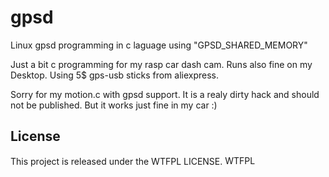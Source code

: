 # gpsd
Linux gpsd programming in c laguage using "GPSD_SHARED_MEMORY"


Just a bit c programming for my rasp car dash cam. Runs also fine on my Desktop. Using 5$ gps-usb sticks from aliexpress.

Sorry for my motion.c with gpsd support. It is a realy dirty hack and should not be published. But it works just fine in my car :)

## License
This project is released under the WTFPL LICENSE.
<a href="http://www.wtfpl.net/"><img src="http://www.wtfpl.net/wp-content/uploads/2012/12/wtfpl-badge-4.png" width="80" height="15" alt="WTFPL" /></a>
